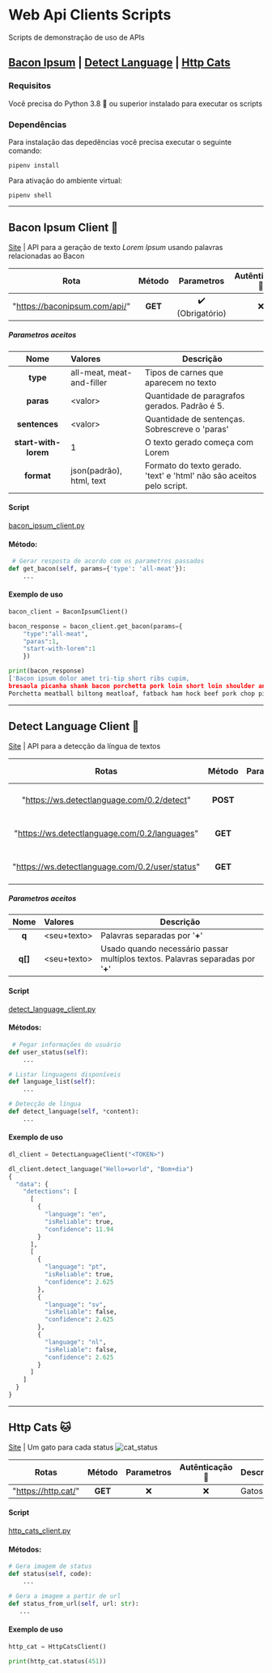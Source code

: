 # Web Api Clients Scripts

Scripts de demonstração de uso de APIs

[Bacon Ipsum](https://github.com/LucasCarrias/web-api-clients#bacon-ipsum-client-bacon) | [Detect Language](https://github.com/LucasCarrias/web-api-clients#detect-language-client-speech_balloon) | [Http Cats](https://github.com/LucasCarrias/web-api-clients#http-cats-cat)
----
### Requisitos
Você precisa do Python 3.8 :snake: ou superior instalado para executar os scripts

### Dependências
Para instalação das depedências você precisa executar o seguinte comando:
```
pipenv install
```
Para ativação do ambiente virtual:
```
pipenv shell
```
---
## Bacon Ipsum Client :bacon:
[Site](https://baconipsum.com/json-api/) |
API para a geração de texto *Lorem Ipsum* usando palavras relacionadas ao Bacon

Rota | Método | Parametros | Autênticação :key:
|:---:|:---:|:---:|:---:|
| "https://baconipsum.com/api/" | **GET** | :heavy_check_mark: (Obrigatório) | :x:

##### Parametros aceitos
|Nome|Valores|Descrição|
|:---:|:---|---|
|**type**|all-meat, meat-and-filler|Tipos de carnes que aparecem no texto|
|**paras**| \<valor> | Quantidade de paragrafos gerados. Padrão é 5.|
|**sentences**| \<valor> | Quantidade de sentenças. Sobrescreve o 'paras'|
|**start-with-lorem**|1|O texto gerado começa com Lorem|
|**format**| json(padrão), html, text | Formato do texto gerado. 'text' e 'html' não são aceitos pelo script.
#### Script

[bacon_ipsum_client.py](https://github.com/LucasCarrias/web-api-clients/blob/master/bacon_ipsum_client.py)


#### Método:
```python
 # Gerar resposta de acordo com os parametros passados
def get_bacon(self, params={'type': 'all-meat'}):
    ...
```
#### Exemplo de uso
```python
bacon_client = BaconIpsumClient()

bacon_response = bacon_client.get_bacon(params={
    "type":"all-meat",
    "paras":1,
    "start-with-lorem":1
    })

print(bacon_response)
['Bacon ipsum dolor amet tri-tip short ribs cupim, 
bresaola picanha shank bacon porchetta pork loin short loin shoulder andouille biltong beef ribs. 
Porchetta meatball biltong meatloaf, fatback ham hock beef pork chop pig picanha.']

```
---
## Detect Language Client :speech_balloon:
[Site](https://detectlanguage.com/) |
API para a detecção da língua de textos

Rotas | Método | Parametros | Autênticação :key:| Descrição
|:---:|:---:|:---:|:---:|---|
| "https://ws.detectlanguage.com/0.2/detect" | **POST** | :heavy_check_mark: | :heavy_check_mark:| Detecção de linguagem
| "https://ws.detectlanguage.com/0.2/languages" | **GET** | :x: | :x: | Lista das linguas disponíveis
| "https://ws.detectlanguage.com/0.2/user/status" | **GET** | :x: | :heavy_check_mark: | Informações sobre o usuário

##### Parametros aceitos
|Nome|Valores|Descrição|
|:---:|:---|---|
|**q**|\<seu+texto>|Palavras separadas por '**+**'|
|**q[]**|\<seu+texto>|Usado quando necessário passar multíplos textos. Palavras separadas por '**+**'|

#### Script
[detect_language_client.py](https://github.com/LucasCarrias/web-api-clients/blob/master/detect_language_client.py)

#### Métodos:
```python
 # Pegar informações do usuário
def user_status(self):
    ...

# Listar linguagens disponíveis
def language_list(self):
    ...

# Detecção de língua
def detect_language(self, *content):
    ...
```
#### Exemplo de uso
```python
dl_client = DetectLanguageClient("<TOKEN>")

dl_client.detect_language("Hello+world", "Bom+dia")
{
  "data": {
    "detections": [
      [
        {
          "language": "en",
          "isReliable": true,
          "confidence": 11.94
        }
      ],
      [
        {
          "language": "pt",
          "isReliable": true,
          "confidence": 2.625
        },
        {
          "language": "sv",
          "isReliable": false,
          "confidence": 2.625
        },
        {
          "language": "nl",
          "isReliable": false,
          "confidence": 2.625
        }
      ]
    ]
  }
}
```
---
## Http Cats :cat:
[Site](https://http.cat/) |
Um gato para cada status
![cat_status](https://http.cat/418.jpg)

Rotas | Método | Parametros | Autênticação :key:| Descrição
|:---:|:---:|:---:|:---:|---|
| "https://http.cat/" | **GET** | :x: | :x:| Gatos

#### Script
[http_cats_client.py](https://github.com/LucasCarrias/web-api-clients/blob/master/http_cats_client.py)

#### Métodos:
```python
# Gera imagem de status
def status(self, code):
    ...

# Gera a imagem a partir de url
def status_from_url(self, url: str):
   ...
```
#### Exemplo de uso
```python
http_cat = HttpCatsClient()

print(http_cat.status(451))
```
